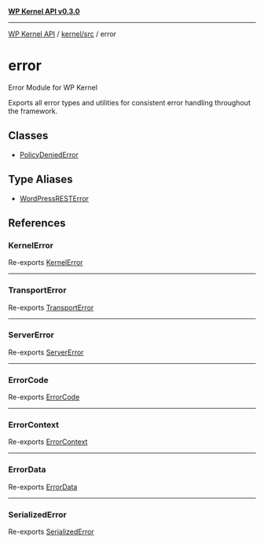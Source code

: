 [**WP Kernel API v0.3.0**](../../../../README.md)

---

[WP Kernel API](../../../../README.md) / [kernel/src](../../README.md) / error

# error

Error Module for WP Kernel

Exports all error types and utilities for consistent error handling throughout the framework.

## Classes

- [PolicyDeniedError](classes/PolicyDeniedError.md)

## Type Aliases

- [WordPressRESTError](type-aliases/WordPressRESTError.md)

## References

### KernelError

Re-exports [KernelError](../../classes/KernelError.md)

---

### TransportError

Re-exports [TransportError](../../classes/TransportError.md)

---

### ServerError

Re-exports [ServerError](../../classes/ServerError.md)

---

### ErrorCode

Re-exports [ErrorCode](../../type-aliases/ErrorCode.md)

---

### ErrorContext

Re-exports [ErrorContext](../../type-aliases/ErrorContext.md)

---

### ErrorData

Re-exports [ErrorData](../../type-aliases/ErrorData.md)

---

### SerializedError

Re-exports [SerializedError](../../type-aliases/SerializedError.md)
